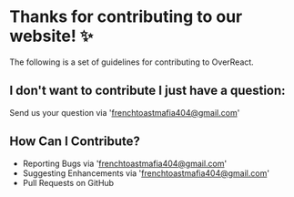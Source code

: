 # Thanks for contributing to our website! :sparkles:

The following is a set of guidelines for contributing to OverReact. 

## I don't want to contribute I just have a question:
  
  Send us your question via 'frenchtoastmafia404@gmail.com' 


 ## How Can I Contribute?

   - Reporting Bugs  via 'frenchtoastmafia404@gmail.com' 
   - Suggesting Enhancements  via 'frenchtoastmafia404@gmail.com' 
   - Pull Requests on GitHub
    

